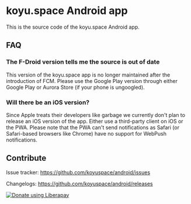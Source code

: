 # koyu.space Android app

This is the source code of the koyu.space Android app.

## FAQ

### The F-Droid version tells me the source is out of date

This version of the koyu.space app is no longer maintained after the introduction of FCM. Please use the Google Play version through either Google Play or Aurora Store (if your phone is ungoogled).

### Will there be an iOS version?

Since Apple treats their developers like garbage we currently don't plan to release an iOS version of the app. Either use a third-party client on iOS or the PWA. Please note that the PWA can't send notifications as Safari (or Safari-based browsers like Chrome) have no support for WebPush notifications.

## Contribute

Issue tracker: https://github.com/koyuspace/android/issues

Changelogs: https://github.com/koyuspace/android/releases

[![Donate using Liberapay](https://liberapay.com/assets/widgets/donate.svg)](https://liberapay.com/bubblineyuri/donate)
